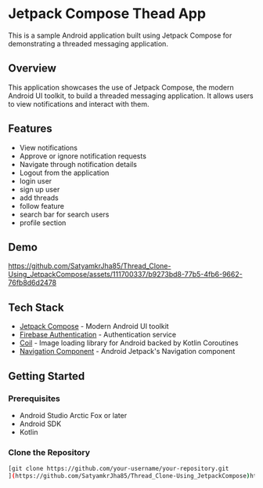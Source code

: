 # Jetpack Compose Thead App

This is a sample Android application built using Jetpack Compose for demonstrating a threaded messaging application.

## Overview

This application showcases the use of Jetpack Compose, the modern Android UI toolkit, to build a threaded messaging application. It allows users to view notifications and interact with them.

## Features

- View notifications
- Approve or ignore notification requests
- Navigate through notification details
- Logout from the application
- login user
- sign up user
- add threads
- follow feature
- search bar for search users
- profile section

## Demo



https://github.com/SatyamkrJha85/Thread_Clone-Using_JetpackCompose/assets/111700337/b9273bd8-77b5-4fb6-9662-76fb8d6d2478



## Tech Stack

- [Jetpack Compose](https://developer.android.com/jetpack/compose) - Modern Android UI toolkit
- [Firebase Authentication](https://firebase.google.com/docs/auth) - Authentication service
- [Coil](https://coil-kt.github.io/coil/) - Image loading library for Android backed by Kotlin Coroutines
- [Navigation Component](https://developer.android.com/guide/navigation) - Android Jetpack's Navigation component

## Getting Started

### Prerequisites

- Android Studio Arctic Fox or later
- Android SDK
- Kotlin

### Clone the Repository

```bash
[git clone https://github.com/your-username/your-repository.git
](https://github.com/SatyamkrJha85/Thread_Clone-Using_JetpackCompose)https://github.com/SatyamkrJha85/Thread_Clone-Using_JetpackCompose
